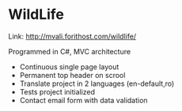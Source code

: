 # WildLife
Link: http://mvali.forithost.com/wildlife/

Programmed in C#, MVC architecture
- Continuous single page layout
- Permanent top header on scrool
- Translate project in 2 languages (en-default,ro)
- Tests project initialized
- Contact email form with data validation
